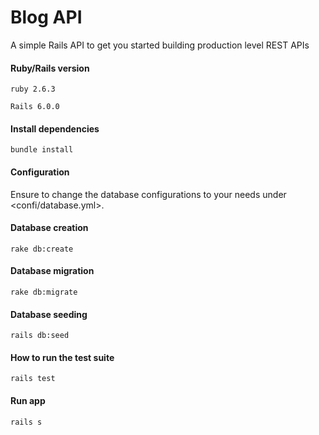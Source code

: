 # Blog API

A simple Rails API to get you started building production level REST APIs
#### Ruby/Rails version
`ruby 2.6.3 `

`Rails 6.0.0`
#### Install dependencies
`bundle install`
#### Configuration
Ensure to change the database configurations to your needs under <confi/database.yml>.
#### Database creation
`rake db:create`
#### Database migration
`rake db:migrate`
#### Database seeding
`rails db:seed`
#### How to run the test suite
`rails test`
#### Run app
`rails s`
